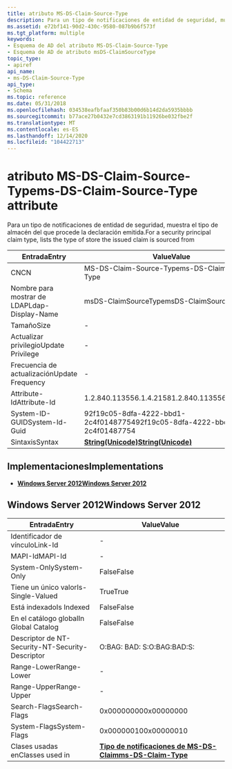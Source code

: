 ```yaml
---
title: atributo MS-DS-Claim-Source-Type
description: Para un tipo de notificaciones de entidad de seguridad, muestra el tipo de almacén del que procede la declaración emitida.
ms.assetid: e72bf141-90d2-430c-9580-087b9b6f573f
ms.tgt_platform: multiple
keywords:
- Esquema de AD del atributo MS-DS-Claim-Source-Type
- Esquema de AD de atributo msDS-ClaimSourceType
topic_type:
- apiref
api_name:
- ms-DS-Claim-Source-Type
api_type:
- Schema
ms.topic: reference
ms.date: 05/31/2018
ms.openlocfilehash: 034538eafbfaaf350b83b00d6b14d2da5935bbbb
ms.sourcegitcommit: b77ace27b0432e7cd3863191b11926be032fbe2f
ms.translationtype: MT
ms.contentlocale: es-ES
ms.lasthandoff: 12/14/2020
ms.locfileid: "104422713"
---
```

# <a name="ms-ds-claim-source-type-attribute"></a><span data-ttu-id="73da6-105">atributo MS-DS-Claim-Source-Type</span><span class="sxs-lookup"><span data-stu-id="73da6-105">ms-DS-Claim-Source-Type attribute</span></span>

<span data-ttu-id="73da6-106">Para un tipo de notificaciones de entidad de seguridad, muestra el tipo de almacén del que procede la declaración emitida.</span><span class="sxs-lookup"><span data-stu-id="73da6-106">For a security principal claim type, lists the type of store the issued claim is sourced from</span></span>



| <span data-ttu-id="73da6-107">Entrada</span><span class="sxs-lookup"><span data-stu-id="73da6-107">Entry</span></span> | <span data-ttu-id="73da6-108">Value</span><span class="sxs-lookup"><span data-stu-id="73da6-108">Value</span></span> |
|-------------------|---------------------------------------------|
| <span data-ttu-id="73da6-109">CN</span><span class="sxs-lookup"><span data-stu-id="73da6-109">CN</span></span>                | <span data-ttu-id="73da6-110">MS-DS-Claim-Source-Type</span><span class="sxs-lookup"><span data-stu-id="73da6-110">ms-DS-Claim-Source-Type</span></span>                     |
| <span data-ttu-id="73da6-111">Nombre para mostrar de LDAP</span><span class="sxs-lookup"><span data-stu-id="73da6-111">Ldap-Display-Name</span></span> | <span data-ttu-id="73da6-112">msDS-ClaimSourceType</span><span class="sxs-lookup"><span data-stu-id="73da6-112">msDS-ClaimSourceType</span></span>                        |
| <span data-ttu-id="73da6-113">Tamaño</span><span class="sxs-lookup"><span data-stu-id="73da6-113">Size</span></span>              | \-                                          |
| <span data-ttu-id="73da6-114">Actualizar privilegio</span><span class="sxs-lookup"><span data-stu-id="73da6-114">Update Privilege</span></span>  | \-                                          |
| <span data-ttu-id="73da6-115">Frecuencia de actualización</span><span class="sxs-lookup"><span data-stu-id="73da6-115">Update Frequency</span></span>  | \-                                          |
| <span data-ttu-id="73da6-116">Attribute-Id</span><span class="sxs-lookup"><span data-stu-id="73da6-116">Attribute-Id</span></span>      | <span data-ttu-id="73da6-117">1.2.840.113556.1.4.2158</span><span class="sxs-lookup"><span data-stu-id="73da6-117">1.2.840.113556.1.4.2158</span></span>                     |
| <span data-ttu-id="73da6-118">System-ID-GUID</span><span class="sxs-lookup"><span data-stu-id="73da6-118">System-Id-Guid</span></span>    | <span data-ttu-id="73da6-119">92f19c05-8dfa-4222-bbd1-2c4f01487754</span><span class="sxs-lookup"><span data-stu-id="73da6-119">92f19c05-8dfa-4222-bbd1-2c4f01487754</span></span>        |
| <span data-ttu-id="73da6-120">Sintaxis</span><span class="sxs-lookup"><span data-stu-id="73da6-120">Syntax</span></span>            | [<span data-ttu-id="73da6-121">**String(Unicode)**</span><span class="sxs-lookup"><span data-stu-id="73da6-121">**String(Unicode)**</span></span>](s-string-unicode.md) |



## <a name="implementations"></a><span data-ttu-id="73da6-122">Implementaciones</span><span class="sxs-lookup"><span data-stu-id="73da6-122">Implementations</span></span>

-   [<span data-ttu-id="73da6-123">**Windows Server 2012**</span><span class="sxs-lookup"><span data-stu-id="73da6-123">**Windows Server 2012**</span></span>](#windows-server-2012)

## <a name="windows-server-2012"></a><span data-ttu-id="73da6-124">Windows Server 2012</span><span class="sxs-lookup"><span data-stu-id="73da6-124">Windows Server 2012</span></span>



| <span data-ttu-id="73da6-125">Entrada</span><span class="sxs-lookup"><span data-stu-id="73da6-125">Entry</span></span> | <span data-ttu-id="73da6-126">Value</span><span class="sxs-lookup"><span data-stu-id="73da6-126">Value</span></span> |
|------------------------|---------------------------------------------------------|
| <span data-ttu-id="73da6-127">Identificador de vínculo</span><span class="sxs-lookup"><span data-stu-id="73da6-127">Link-Id</span></span>                | \-                                                      |
| <span data-ttu-id="73da6-128">MAPI-Id</span><span class="sxs-lookup"><span data-stu-id="73da6-128">MAPI-Id</span></span>                | \-                                                      |
| <span data-ttu-id="73da6-129">System-Only</span><span class="sxs-lookup"><span data-stu-id="73da6-129">System-Only</span></span>            | <span data-ttu-id="73da6-130">False</span><span class="sxs-lookup"><span data-stu-id="73da6-130">False</span></span>                                                   |
| <span data-ttu-id="73da6-131">Tiene un único valor</span><span class="sxs-lookup"><span data-stu-id="73da6-131">Is-Single-Valued</span></span>       | <span data-ttu-id="73da6-132">True</span><span class="sxs-lookup"><span data-stu-id="73da6-132">True</span></span>                                                    |
| <span data-ttu-id="73da6-133">Está indexado</span><span class="sxs-lookup"><span data-stu-id="73da6-133">Is Indexed</span></span>             | <span data-ttu-id="73da6-134">False</span><span class="sxs-lookup"><span data-stu-id="73da6-134">False</span></span>                                                   |
| <span data-ttu-id="73da6-135">En el catálogo global</span><span class="sxs-lookup"><span data-stu-id="73da6-135">In Global Catalog</span></span>      | <span data-ttu-id="73da6-136">False</span><span class="sxs-lookup"><span data-stu-id="73da6-136">False</span></span>                                                   |
| <span data-ttu-id="73da6-137">Descriptor de NT-Security-</span><span class="sxs-lookup"><span data-stu-id="73da6-137">NT-Security-Descriptor</span></span> | <span data-ttu-id="73da6-138">O:BAG: BAD: S:</span><span class="sxs-lookup"><span data-stu-id="73da6-138">O:BAG:BAD:S:</span></span>                                            |
| <span data-ttu-id="73da6-139">Range-Lower</span><span class="sxs-lookup"><span data-stu-id="73da6-139">Range-Lower</span></span>            | \-                                                      |
| <span data-ttu-id="73da6-140">Range-Upper</span><span class="sxs-lookup"><span data-stu-id="73da6-140">Range-Upper</span></span>            | \-                                                      |
| <span data-ttu-id="73da6-141">Search-Flags</span><span class="sxs-lookup"><span data-stu-id="73da6-141">Search-Flags</span></span>           | <span data-ttu-id="73da6-142">0x00000000</span><span class="sxs-lookup"><span data-stu-id="73da6-142">0x00000000</span></span>                                              |
| <span data-ttu-id="73da6-143">System-Flags</span><span class="sxs-lookup"><span data-stu-id="73da6-143">System-Flags</span></span>           | <span data-ttu-id="73da6-144">0x00000010</span><span class="sxs-lookup"><span data-stu-id="73da6-144">0x00000010</span></span>                                              |
| <span data-ttu-id="73da6-145">Clases usadas en</span><span class="sxs-lookup"><span data-stu-id="73da6-145">Classes used in</span></span>        | [<span data-ttu-id="73da6-146">**Tipo de notificaciones de MS-DS-Claim**</span><span class="sxs-lookup"><span data-stu-id="73da6-146">**ms-DS-Claim-Type**</span></span>](c-msds-claimtype.md)<br/> |



 

 





